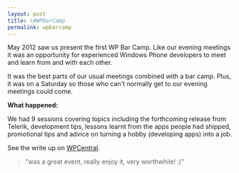```yaml
---
layout: post
title: \#WPBarCamp
permalink: wpbarcamp
---
```


May 2012 saw us present the first WP Bar Camp. Like our evening meetings it was an opportunity for experienced Windows Phone developers to meet and learn from and with each other.

It was the best parts of our usual meetings combined with a bar camp. Plus, it was on a Saturday so those who can't normally get to our evening meetings could come.

**What happened:**

We had 9 sessions covering topics including the forthcoming release from Telerik, development tips, lessons learnt from the apps people had shipped, promotional tips and advice on turning a hobby (developing apps) into a job.

See the write up on [WPCentral](http://www.wpcentral.com/wpug-wpbarcamp-event-london).

> "was a great event, really enjoy it, very worthwhile! :)"
